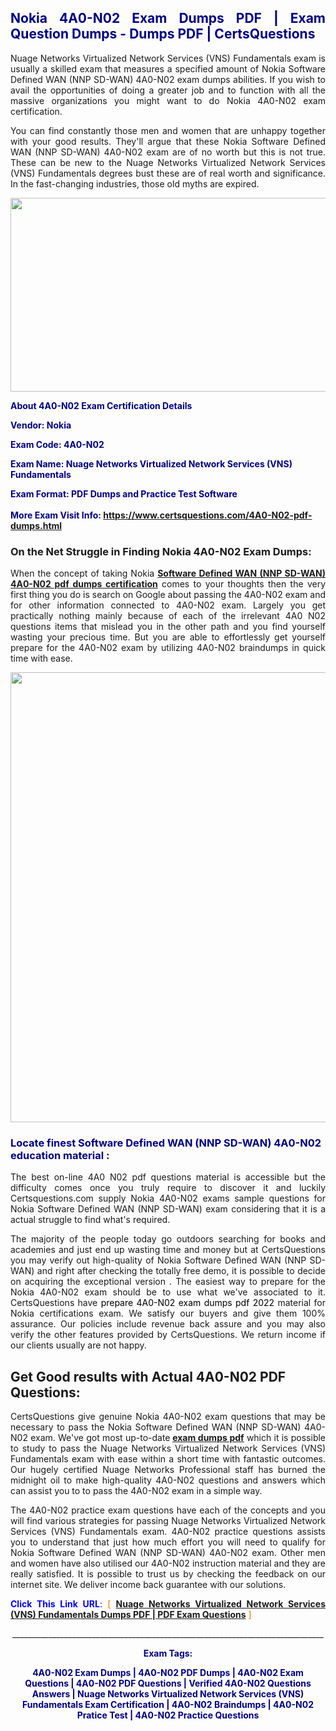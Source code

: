 <h2 style="text-align: justify;"><span style="color: #000080;">Nokia 4A0-N02 Exam Dumps PDF | Exam Question Dumps - Dumps PDF | CertsQuestions</span></h2>
<p style="text-align: justify;">Nuage Networks Virtualized Network Services (VNS) Fundamentals exam is usually a skilled exam that measures a specified amount of Nokia Software Defined WAN (NNP SD-WAN) 4A0-N02 exam dumps abilities. If you wish to avail the opportunities of doing a greater job and to function with all the massive organizations you might want to do Nokia 4A0-N02 exam certification.</p>
<p style="text-align: justify;">You can find constantly those men and women that are unhappy together with your good results. They'll argue that these Nokia Software Defined WAN (NNP SD-WAN) 4A0-N02 exam are of no worth but this is not true. These can be new to the Nuage Networks Virtualized Network Services (VNS) Fundamentals degrees bust these are of real worth and significance. In the fast-changing industries, those old myths are expired.</p>
<p><img style="display: block; margin-left: auto; margin-right: auto;" src="https://i.imgur.com/eaP4ae9.png" width="840" height="310" /></p>
<p><span style="color: #000080;"><strong>About 4A0-N02 Exam Certification Details</strong></span></p>
<p><span style="color: #000080;"><strong>Vendor: Nokia<br /></strong></span></p>
<p><span style="color: #000080;"><strong>Exam Code: 4A0-N02</strong></span></p>
<p><span style="color: #000080;"><strong>Exam Name: Nuage Networks Virtualized Network Services (VNS) Fundamentals</strong></span></p>
<p><span style="color: #000080;"><strong>Exam Format: PDF Dumps and Practice Test Software<br /><br />More Exam Visit Info: <span style="color: #ff6600;"><a href="https://www.certsquestions.com/4A0-N02-pdf-dumps.html">https://www.certsquestions.com/4A0-N02-pdf-dumps.html</a></span></strong></span></p>
<h3>On the Net Struggle in Finding Nokia 4A0-N02 Exam Dumps:</h3>
<p style="text-align: justify;">When the concept of taking Nokia <a href="https://www.certsquestions.com/4A0-N02-pdf-dumps.html"><strong>Software Defined WAN (NNP SD-WAN) 4A0-N02 pdf dumps certification</strong></a> comes to your thoughts then the very first thing you do is search on Google about passing the 4A0-N02 exam and for other information connected to 4A0-N02 exam. Largely you get practically nothing mainly because of each of the irrelevant 4A0 N02 questions items that mislead you in the other path and you find yourself wasting your precious time. But you are able to effortlessly get yourself prepare for the 4A0-N02 exam by utilizing 4A0-N02 braindumps in quick time with ease.</p>
<p><a href="https://www.certsquestions.com/4A0-N02-pdf-dumps.html"><img style="display: block; margin-left: auto; margin-right: auto;" src="https://i.imgur.com/pxhoKQ2.png" width="720" /></a></p>
<h3><span style="color: #000080;">Locate finest Software Defined WAN (NNP SD-WAN) 4A0-N02 education material :</span></h3>
<p style="text-align: justify;">The best on-line 4A0 N02 pdf questions material is accessible but the difficulty comes once you truly require to discover it and luckily Certsquestions.com supply Nokia 4A0-N02 exams sample questions for Nokia Software Defined WAN (NNP SD-WAN) exam considering that it is a actual struggle to find what's required.</p>
<p style="text-align: justify;">The majority of the people today go outdoors searching for books and academies and just end up wasting time and money but at CertsQuestions you may verify out high-quality of Nokia Software Defined WAN (NNP SD-WAN) and right after checking the totally free demo, it is possible to decide on acquiring the exceptional version . The easiest way to prepare for the Nokia 4A0-N02 exam should be to use what we've associated to it. CertsQuestions have <span style="color: #000000;">prepare 4A0-N02 exam dumps pdf 2022</span> material for Nokia certifications exam. We satisfy our buyers and give them 100% assurance. Our policies include revenue back assure and you may also verify the other features provided by CertsQuestions. We return income if our clients usually are not happy.</p>
<h2>Get Good results with Actual 4A0-N02 PDF Questions:</h2>
<p style="text-align: justify;">CertsQuestions give genuine Nokia 4A0-N02 exam questions that may be necessary to pass the Nokia Software Defined WAN (NNP SD-WAN) 4A0-N02 exam. We've got most up-to-date<strong>&nbsp;<a href="https://www.certsquestions.com/">exam dumps pdf</a></strong>&nbsp;which it is possible to study to pass the Nuage Networks Virtualized Network Services (VNS) Fundamentals exam with ease within a short time with fantastic outcomes. Our hugely certified Nuage Networks Professional staff has burned the midnight oil to make high-quality 4A0-N02 questions and answers which can assist you to to pass the 4A0-N02 exam in a simple way.</p>
<p style="text-align: justify;">The 4A0-N02 practice exam questions have each of the concepts and you will find various strategies for passing Nuage Networks Virtualized Network Services (VNS) Fundamentals exam. 4A0-N02 practice questions assists you to understand that just how much effort you will need to qualify for Nokia Software Defined WAN (NNP SD-WAN) 4A0-N02 exam. Other men and women have also utilised our 4A0-N02 instruction material and they are really satisfied. It is possible to trust us by checking the feedback on our internet site. We deliver income back guarantee with our solutions.</p>
<p style="text-align: justify;"><span style="color: #0000ff;"><strong>Click This Link URL</strong>:</span> <span style="color: #ff6600;">[ <strong><a href="https://www.certsquestions.com/nuage-networks-professional-certification.html">Nuage Networks Virtualized Network Services (VNS) Fundamentals Dumps PDF | PDF Exam Questions</a></strong> ]</span></p>
<p style="text-align: center;">______________________________________________________________________________</p>
<p style="text-align: center;"><span style="color: #000080;"><strong>Exam Tags:</strong></span></p>
<p style="text-align: center;"><span style="color: #000080;"><strong>4A0-N02 Exam Dumps | 4A0-N02 PDF Dumps | 4A0-N02 Exam Questions | 4A0-N02 PDF Questions | Verified 4A0-N02 Questions Answers | Nuage Networks Virtualized Network Services (VNS) Fundamentals Exam Certification | 4A0-N02 Braindumps | 4A0-N02 Pratice Test | 4A0-N02 Practice Questions</strong></span></p>
